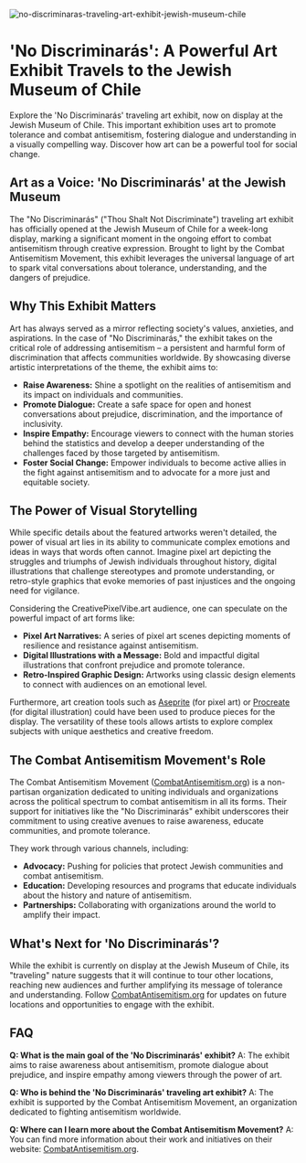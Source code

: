 ![no-discriminaras-traveling-art-exhibit-jewish-museum-chile](https://images.pexels.com/photos/32863711/pexels-photo-32863711.jpeg?auto=compress&cs=tinysrgb&fit=crop&h=627&w=1200)

# 'No Discriminarás': A Powerful Art Exhibit Travels to the Jewish Museum of Chile

Explore the 'No Discriminarás' traveling art exhibit, now on display at the Jewish Museum of Chile. This important exhibition uses art to promote tolerance and combat antisemitism, fostering dialogue and understanding in a visually compelling way. Discover how art can be a powerful tool for social change.

## Art as a Voice: 'No Discriminarás' at the Jewish Museum

The "No Discriminarás" ("Thou Shalt Not Discriminate") traveling art exhibit has officially opened at the Jewish Museum of Chile for a week-long display, marking a significant moment in the ongoing effort to combat antisemitism through creative expression. Brought to light by the Combat Antisemitism Movement, this exhibit leverages the universal language of art to spark vital conversations about tolerance, understanding, and the dangers of prejudice.

## Why This Exhibit Matters

Art has always served as a mirror reflecting society's values, anxieties, and aspirations. In the case of "No Discriminarás," the exhibit takes on the critical role of addressing antisemitism – a persistent and harmful form of discrimination that affects communities worldwide. By showcasing diverse artistic interpretations of the theme, the exhibit aims to:

*   **Raise Awareness:** Shine a spotlight on the realities of antisemitism and its impact on individuals and communities.
*   **Promote Dialogue:** Create a safe space for open and honest conversations about prejudice, discrimination, and the importance of inclusivity.
*   **Inspire Empathy:** Encourage viewers to connect with the human stories behind the statistics and develop a deeper understanding of the challenges faced by those targeted by antisemitism.
*   **Foster Social Change:** Empower individuals to become active allies in the fight against antisemitism and to advocate for a more just and equitable society.

## The Power of Visual Storytelling

While specific details about the featured artworks weren't detailed, the power of visual art lies in its ability to communicate complex emotions and ideas in ways that words often cannot. Imagine pixel art depicting the struggles and triumphs of Jewish individuals throughout history, digital illustrations that challenge stereotypes and promote understanding, or retro-style graphics that evoke memories of past injustices and the ongoing need for vigilance.

Considering the CreativePixelVibe.art audience, one can speculate on the powerful impact of art forms like:

*   **Pixel Art Narratives:** A series of pixel art scenes depicting moments of resilience and resistance against antisemitism.
*   **Digital Illustrations with a Message:** Bold and impactful digital illustrations that confront prejudice and promote tolerance.
*   **Retro-Inspired Graphic Design:** Artworks using classic design elements to connect with audiences on an emotional level.

Furthermore, art creation tools such as [Aseprite](https://www.aseprite.org/) (for pixel art) or [Procreate](https://procreate.com/) (for digital illustration) could have been used to produce pieces for the display. The versatility of these tools allows artists to explore complex subjects with unique aesthetics and creative freedom.

## The Combat Antisemitism Movement's Role

The Combat Antisemitism Movement ([CombatAntisemitism.org](https://combatantisemitism.org/)) is a non-partisan organization dedicated to uniting individuals and organizations across the political spectrum to combat antisemitism in all its forms. Their support for initiatives like the "No Discriminarás" exhibit underscores their commitment to using creative avenues to raise awareness, educate communities, and promote tolerance.

They work through various channels, including:

*   **Advocacy:** Pushing for policies that protect Jewish communities and combat antisemitism.
*   **Education:** Developing resources and programs that educate individuals about the history and nature of antisemitism.
*   **Partnerships:** Collaborating with organizations around the world to amplify their impact.

## What's Next for 'No Discriminarás'?

While the exhibit is currently on display at the Jewish Museum of Chile, its "traveling" nature suggests that it will continue to tour other locations, reaching new audiences and further amplifying its message of tolerance and understanding. Follow [CombatAntisemitism.org](https://combatantisemitism.org/) for updates on future locations and opportunities to engage with the exhibit.

## FAQ

**Q: What is the main goal of the 'No Discriminarás' exhibit?**
A: The exhibit aims to raise awareness about antisemitism, promote dialogue about prejudice, and inspire empathy among viewers through the power of art.

**Q: Who is behind the 'No Discriminarás' traveling art exhibit?**
A: The exhibit is supported by the Combat Antisemitism Movement, an organization dedicated to fighting antisemitism worldwide.

**Q: Where can I learn more about the Combat Antisemitism Movement?**
A: You can find more information about their work and initiatives on their website: [CombatAntisemitism.org](https://combatantisemitism.org/).